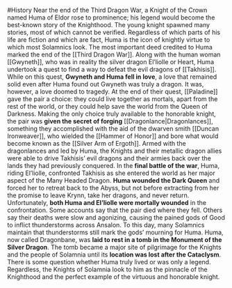#History
Near the end of the Third Dragon War, a Knight of the Crown named Huma of Eldor rose to prominence; his legend would become the best-known story of the Knighthood. The young knight spawned many stories, most of which cannot be verified. Regardless of which parts of his life are fiction and which are fact, Huma is the icon of knightly virtue to which most Solamnics look.
The most important deed credited to Huma marked the end of the [[Third Dragon War]]. Along with the human woman [[Gwyneth]], who was in reality the silver dragon El’liolle or Heart, Huma undertook a quest to find a way to defeat the evil dragons of [[Takhisis]]. While on this quest, **Gwyneth and Huma fell in love**, a love that remained solid even after Huma found out Gwyneth was truly a dragon. It was, however, a love doomed to tragedy. At the end of their quest, [[Paladine]] gave the pair a choice: they could live together as mortals, apart from the rest of the world, or they could help save the world from the Queen of Darkness. Making the only choice truly available to the honorable knight, the pair was **given the secret of forging** [[Dragonlance|Dragonlances]], something they accomplished with the aid of the dwarven smith [[Duncan Ironweaver]], who wielded the [[Hammer of Honor]] and bore what would become known as the [[Silver Arm of Ergoth]].
Armed with the dragonlances and led by Huma, the Knights and their metallic dragon allies were able to drive Takhisis’ evil dragons and their armies back over the lands they had previously conquered. In the **final battle of the war**, Huma, riding El’liolle, confronted Takhisis as she entered the world as her major aspect of the Many Headed Dragon. **Huma wounded the Dark Queen** and forced her to retreat back to the Abyss, but not before extracting from her the promise to leave Krynn, take her dragons, and never return. Unfortunately, **both Huma and El’liolle were mortally wounded** in the confrontation. Some accounts say that the pair died where they fell. Others say their deaths were slow and agonizing, causing the pained gods of Good to inflict thunderstorms across Ansalon. To this day, many Solamnics maintain that thunderstorms still mark the gods’ mourning for Huma.
Huma, now called Dragonbane, was **laid to rest in a tomb in the Monument of the Silver Dragon**. The tomb became a major site of pilgrimage for the Knights and the people of Solamnia until its **location was lost after the Cataclysm**. There is some question whether Huma truly lived or was only a legend. Regardless, the Knights of Solamnia look to him as the pinnacle of the Knighthood and the perfect example of the virtuous and honorable knight.